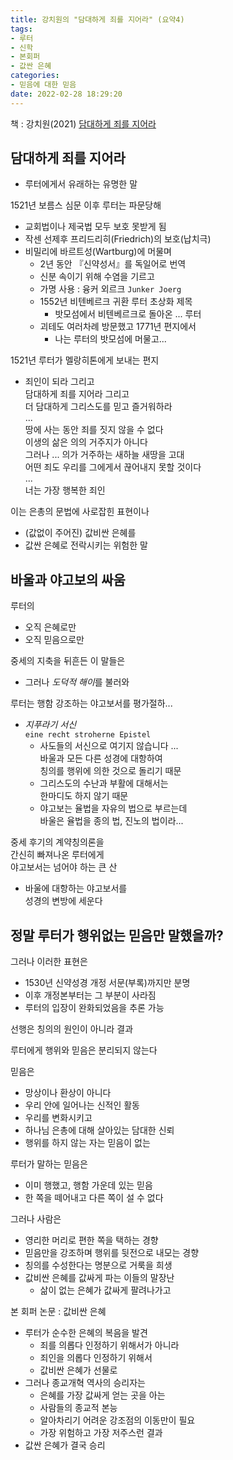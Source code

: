 ```yaml
---
title: 강치원의 "담대하게 죄를 지어라" (요약4)
tags:
- 루터
- 신학
- 본회퍼
- 값싼 은혜
categories:
- 믿음에 대한 믿음
date: 2022-02-28 18:29:20
---
```


책 : 강치원(2021) [담대하게 죄를 지어라](https://www.aladin.co.kr/shop/wproduct.aspx?ItemId=274267762)

## 담대하게 죄를 지어라

- 루터에게서 유래하는 유명한 말


1521년 보름스 심문 이후 루터는 파문당해
- 교회법이나 제국법 모두 보호 못받게 됨
- 작센 선제후 프리드리히(Friedrich)의 보호(납치극)
- 비밀리에 바르트성(Wartburg)에 머물며  
  - 2년 동안 『신약성서』를 독일어로 번역
  - 신분 속이기 위해 수염을 기르고
  - 가명 사용 : 융커 외르크 `Junker Joerg`
  - 1552년 비텐베르크 귀환 루터 초상화 제목
    - 밧모섬에서 비텐베르크로 돌아온 ... 루터
  - 괴테도 여러차례 방문했고 1771년 편지에서
    - 나는 루터의 밧모섬에 머물고...

1521년 루터가 멜랑히톤에게 보내는 편지
- 죄인이 되라 그리고  
  담대하게 죄를 지어라 그리고   
  더 담대하게 그리스도를 믿고 즐거워하라  
  ...  
  땅에 사는 동안 죄를 짓지 않을 수 없다  
  이생의 삶은 의의 거주지가 아니다  
  그러나 ... 의가 거주하는 새하늘 새땅을 고대  
  어떤 죄도 우리를 그에게서 끊어내지 못할 것이다  
  ...  
  너는 가장 행복한 죄인

이는 은총의 문법에 사로잡힌 표현이나
- (값없이 주어진) 값비싼 은혜를
- 값싼 은혜로 전락시키는 위험한 말

## 바울과 야고보의 싸움

루터의
- 오직 은혜로만
- 오직 믿음으로만  

중세의 지축을 뒤흔든 이 말들은
- 그러나 *도덕적 해이*를 불러와

루터는 행함 강조하는 야고보서를 평가절하...
- *지푸라기 서신*  
  `eine recht stroherne Epistel`
  - 사도들의 서신으로 여기지 않습니다 ...  
    바울과 모든 다른 성경에 대항하여  
    칭의를 행위에 의한 것으로 돌리기 때문
  - 그리스도의 수난과 부활에 대해서는  
    한마디도 하지 않기 때문
  - 야고보는 율법을 자유의 법으로 부르는데  
    바울은 율법을 종의 법, 진노의 법이라... 

중세 후기의 계약칭의론을  
간신히 빠져나온 루터에게  
야고보서는 넘어야 하는 큰 산
- 바울에 대항하는 야고보서를  
  성경의 변방에 세운다

## 정말 루터가 행위없는 믿음만 말했을까?

그러나 이러한 표현은 
- 1530년 신약성경 개정 서문(부록)까지만 분명
- 이후 개정본부터는 그 부분이 사라짐
- 루터의 입장이 완화되었음을 추론 가능 

선행은 칭의의 원인이 아니라 결과

루터에게 행위와 믿음은 분리되지 않는다

믿음은
- 망상이나 환상이 아니다
- 우리 안에 일어나는 신적인 활동
- 우리를 변화시키고
- 하나님 은총에 대해 살아있는 담대한 신뢰 
- 행위를 하지 않는 자는 믿음이 없는

루터가 말하는 믿음은
- 이미 행했고, 행함 가운데 있는 믿음
- 한 쪽을 떼어내고 다른 쪽이 설 수 없다

그러나 사람은
-  영리한 머리로 편한 쪽을 택하는 경향
- 믿음만을 강조하며 행위를 뒷전으로 내모는 경향
- 칭의를 수성한다는 명분으로 거룩을 희생
- 값비싼 은혜를 값싸게 파는 이들의 말장난
  - 삶이 없는 은혜가 값싸게 팔려나가고

본 회퍼 논문 : 값비싼 은혜
- 루터가 순수한 은혜의 복음을 발견
  - 죄를 의롭다 인정하기 위해서가 아니라
  - 죄인을 의롭다 인정하기 위해서
  - 값비싼 은혜가 선물로
- 그러나 종교개혁 역사의 승리자는
  - 은혜를 가장 값싸게 얻는 곳을 아는
  - 사람들의 종교적 본능
  - 알아차리기 어려운 강조점의 이동만이 필요
  - 가장 위험하고 가장 저주스런 결과
- 값싼 은혜가 결국 승리
